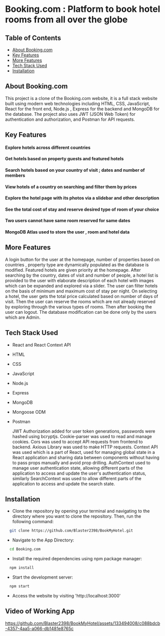 # Booking.com : Platform to book hotel rooms from all over the globe

## Table of Contents
* [About Booking.com](#About-Booking.com)
* [Key Features](#key-features)
* [More Features](#more-features)
* [Tech Stack Used](#tech-stack-used)
* [Installation](#installation)


## About Booking.com
This project is a clone of the Booking.com website, it is a full stack website built using modern web technologies including HTML, CSS, JavaScript, React for the front end, Node.js , Express for the backend and MongoDB for the database. The project also uses JWT (JSON Web Token) for authentication and authorization, and Postman for API requests.

## Key Features
#### Explore hotels across different countries


#### Get hotels based on property guests and featured hotels

#### Search hotels based on your country of visit ; dates and number of members

#### View hotels of a country on searching and filter them by prices

#### Explore the hotel page with its photos via a slidebar and other description

#### See the total cost of stay and reserve desired type of room of your choice

#### Two users cannot have same room reserved for same dates

#### MongoDB Atlas used to store the user , room and hotel data

## More Features

A login button for the user at the homepage, number of properties based on countries , property type are dynamically populated as the database is modified. Featured hotels are given priority at the homepage. After searching by the country, dates of visit and number of people, a hotel list is provided to the user with elaborate description of each hotel with images which can be expanded and explored via a slider. The user can filter hotels on the basis of minimum and maximum cost of stay per night. On selecting a hotel, the user gets the total price calculated based on number of days of visit. Then the user can reserve the rooms which are not already reserved by exploring through the various types of rooms. Then after booking the user can logout. The database modification can be done only by the users which are Admin.

## Tech Stack Used
- React and React Context API
- HTML
- CSS
- JavaScript
- Node.js
- Express
- MongoDB
- Mongoose ODM
- Postman

  JWT Authorization added for user token generations, passwords were hashed using bcryptjs. Cookie-parser was used to read and manage cookies. Cors was used to accept API requests from frontend to backend. Axious Library was used to make HTTP requests. Context API was used which is a part of React, used for managing global state in a React application and sharing data between components without having to pass props manually and avoid prop drilling. AuthContext used to manage user authentication state, allowing different parts of the application to access and update the user's authentication status, similarly SearchContext was used to allow different parts of the application to access and update the search state.

## Installation

- Clone the repository by opening your terminal and navigating to the directory where you want to clone the repository. Then, run the following command:
```bash
  git clone https://github.com/Blaster2398/BookMyHotel.git
```

- Navigate to the App Directory:
```bash
  cd Booking.com
```

- Install the required dependencies using npm package manager:
```bash
  npm install
```
- Start the development server:
```bash
  npm start
```
- Access the website by visiting 'http://localhost:3000'

  
## Video of Working App

https://github.com/Blaster2398/BookMyHotel/assets/133494008/c088bdcb-4357-4aa5-a066-db1481e8765c




